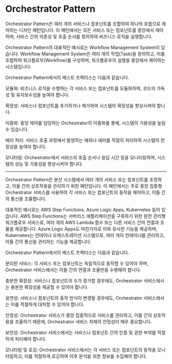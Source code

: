 # Orchestrator Pattern

Orchestrator Pattern은 여러 개의 서비스나 컴포넌트를 조합하여 하나의 흐름으로 제어하는 디자인 패턴입니다. 이 패턴에서는 모든 서비스 또는 컴포넌트를 중앙에서 제어하며, 서비스 간의 의존성 및 호출 순서를 정의하여 비즈니스 로직을 실행합니다.

Orchestrator Pattern의 대표적인 예시로는 Workflow Management System이 있습니다. Workflow Management System은 여러 개의 작업(Task)을 정의하고, 이를 조합하여 워크플로우(Workflow)를 구성하며, 워크플로우의 실행을 중앙에서 제어하는 시스템입니다.

Orchestrator Pattern에서의 베스트 프랙티스는 다음과 같습니다.

모듈화: 비즈니스 로직을 수행하는 각 서비스 또는 컴포넌트를 모듈화하여, 코드의 가독성 및 유지보수성을 높여야 합니다.

확장성: 서비스나 컴포넌트를 추가하거나 제거하여 시스템의 확장성을 향상시켜야 합니다.

이중화: 중앙 제어를 담당하는 Orchestrator의 이중화를 통해, 시스템의 가용성을 높일 수 있습니다.

에러 처리: 서비스 호출 과정에서 발생하는 예외나 에러를 적절히 처리하여 시스템의 안정성을 높여야 합니다.

모니터링: Orchestrator에서 서비스의 호출 순서나 응답 시간 등을 모니터링하여, 시스템의 성능 및 가용성을 향상시켜야 합니다.


-------------------------------------------------

Orchestrator Pattern은 분산 시스템에서 여러 개의 서비스 또는 컴포넌트를 조정하고, 이들 간의 상호작용을 관리하기 위한 패턴입니다. 이 패턴에서는 주로 중앙 집중형 Orchestrator 서비스를 사용하여 각 서비스 또는 컴포넌트의 동작을 제어하고, 이들 간의 통신을 조율합니다.

대표적인 예시로는 AWS Step Functions, Azure Logic Apps, Kubernetes 등이 있습니다. AWS Step Functions는 서버리스 애플리케이션을 구축하기 위한 완전 관리형 워크플로우 서비스로, 여러 개의 AWS Lambda 함수 또는 다른 서비스 간의 연결과 조율을 제공합니다. Azure Logic Apps도 마찬가지로 이와 유사한 기능을 제공하며, Kubernetes는 컨테이너 오케스트레이션 시스템으로, 여러 개의 컨테이너를 관리하고, 이들 간의 통신을 관리하는 기능을 제공합니다.

Orchestrator Pattern에서의 베스트 프랙티스는 다음과 같습니다.

분리된 서비스: 각 서비스 또는 컴포넌트는 독립적으로 동작할 수 있어야 하며, Orchestrator 서비스에서는 이들 간의 연결과 조율만을 수행해야 합니다.

충분한 확장성: 서비스나 컴포넌트의 수가 증가할 경우에도, Orchestrator 서비스에서는 충분한 확장성을 제공할 수 있어야 합니다.

유연성: 서비스나 컴포넌트의 동작 방식이 변경될 경우에도, Orchestrator 서비스에서는 이를 적절하게 대처할 수 있어야 합니다.

안정성: Orchestrator 서비스가 중앙 집중적으로 서비스를 관리하고, 이들 간의 상호작용을 조율하기 때문에, Orchestrator 서비스 자체의 안정성이 매우 중요합니다.

보안성: Orchestrator 서비스에서는 서비스나 컴포넌트 간의 인증 및 권한 부여를 적절하게 처리해야 합니다.

모니터링 및 로깅: Orchestrator 서비스에서는 각 서비스 또는 컴포넌트의 동작을 모니터링하고, 이를 적절하게 로깅하여 이후 분석을 위한 정보를 수집해야 합니다.